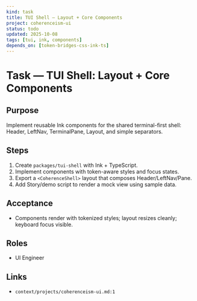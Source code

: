 ```yaml
---
kind: task
title: TUI Shell — Layout + Core Components
project: coherenceism-ui
status: todo
updated: 2025-10-08
tags: [tui, ink, components]
depends_on: [token-bridges-css-ink-ts]
---
```


# Task — TUI Shell: Layout + Core Components

## Purpose
Implement reusable Ink components for the shared terminal-first shell: Header, LeftNav, TerminalPane, Layout, and simple separators.

## Steps
1) Create `packages/tui-shell` with Ink + TypeScript.
2) Implement components with token-aware styles and focus states.
3) Export a `<CoherenceShell>` layout that composes Header/LeftNav/Pane.
4) Add Story/demo script to render a mock view using sample data.

## Acceptance
- Components render with tokenized styles; layout resizes cleanly; keyboard focus visible.

## Roles
- UI Engineer

## Links
- `context/projects/coherenceism-ui.md:1`

